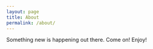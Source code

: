 ```yaml
---
layout: page
title: About
permalink: /about/
---
```


Something new is happening out there. Come on! Enjoy!
